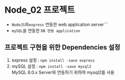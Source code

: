 # Node_02 프로젝트

- `NodeJS`와`express` 연동한 web application server```
- `mySQL`을 연동한 `DB 연동 application`

## 프로젝트 구현을 위한 Dependencies 설정

1. express 설정 : `npm install -save express`
2. mySQL 설정 : `npm install -save mysql2`  
   MySQL 8.0.x Server와 연동하기 위하여 mysql2를 사용
